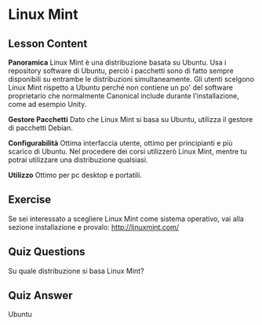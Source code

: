 # Linux Mint

## Lesson Content

<b>Panoramica</b>
Linux Mint è una distribuzione basata su Ubuntu. Usa i repository software di Ubuntu, perciò i pacchetti sono di fatto sempre disponibili su entrambe le distribuzioni simultaneamente. Gli utenti scelgono Linux Mint rispetto a Ubuntu perché non contiene un po' del software proprietario che normalmente Canonical include durante l'installazione, come ad esempio Unity.

<b>Gestore Pacchetti</b>
Dato che Linux Mint si basa su Ubuntu, utilizza il gestore di pacchetti Debian.

<b>Configurabilità</b>
Ottima interfaccia utente, ottimo per principianti e più scarico di Ubuntu. Nel procedere dei corsi utilizzerò Linux Mint, mentre tu potrai utilizzare una distribuzione qualsiasi.

<b>Utilizzo</b>
Ottimo per pc desktop e portatili.

## Exercise

Se sei interessato a scegliere Linux Mint come sistema operativo, vai alla sezione installazione e provalo: <a href='http://linuxmint.com/'>http://linuxmint.com/</a>

## Quiz Questions

Su quale distribuzione si basa Linux Mint?

## Quiz Answer

Ubuntu
